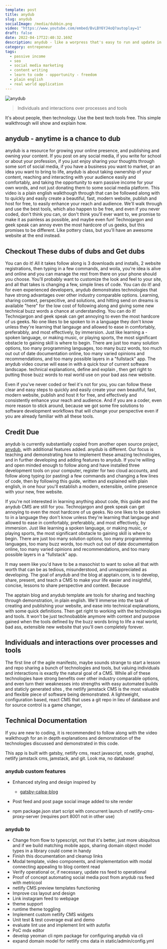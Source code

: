 ```yaml
---
template: post
title: anydub
slug: anydub
socialImage: /media/dubbin.png
video: "https://www.youtube.com/embed/BvLBY6YJ4oQ?autoplay=1"
draft: false
date: 2022-04-17T22:40:32.169Z
description: anydub - like a worpress that's easy to run and update in code instead of new plugins
category: entrepeneur
tags:
  - passive income
  - seo
  - social media marketing
  - content writing
  - learn to code - opportunity - freedom
  - plain english
  - real world application
---
```

![anydub](/media/anydub.png "anydub")

> Individuals and interactions over processes and tools

It's about people, then technology. Use the best tech tools free. This simple walkthrough will show and explain how.

## anydub - anytime is a chance to dub

 anydub is a resource for growing your online presence, and publishing and owning your content. If you post on any social media, if you write for school or about your profession, if you just enjoy sharing your thoughts through some sort of social media, if you have a business you want to  market, or an idea you want to bring to life, anydub is about taking ownership of your content, reaching and interacting with your audience easily and comfortably, and taking the opportunity to earn passive income for your own words, and not just donating them to some social media platform. This video is a plain english walkthough through that can be followed along with to quickly and easily create a beautiful, fast, modern website, publish and host for free, to easily enhance your reach and audience. We'll walk through and use the best tools, which also happen to be free, and even if you never coded, don't think you can, or don't think you'll ever want to, we promise to make it as painless as possible, and maybe even fun! Technojargon and geek speak can annoy even the most hardcore of us geeks, but this promises to be different. Like pottery class, but you'll have an awesome website at the end instead.

## Checkout These dubs of dubs and Get dubs

You can do it! All it takes follow along is 3 downloads and installs, 2 website registrations, then typing in a few commands, and woila, you're idea is alive and online and you can manage the rest from there on your phone should you choose. You'll probably want to customize the look and feel to your site, and all that takes is changing a few, simple lines of code. You can do it! and for even experienced developers, anydub demonstrates technologies that have strong advantages over other industry comparable options. Learning, sharing context, perspecitive, and solutions, and hitting send on dreams is available "here" for the low cost of following along and giving some new technical buzz words a chance at understanding. You can do it! Technojargon and geek speak can get annoying to even the most hardcore of us geeks. No one likes to be spoken to in a language they don't know unless they're learning that langauge and allowed to ease in comfortably, preferabbly, and most effectively, by immersion. Just like learning a -spoken language, or making music, or playing sports, the most significant obstacle to gaining skill is where to begin. There are just too many solution options, too many programming languages, too many buzz words, too much out out of date documentation online, too many varied opinions and recommendations, and too many possible layers in a "fullstack" app. The anydub video course will ease in with a quick tour of current software landscape. technical explanations, define and explain , then get right to putting those buzz words to real world use on your bad ass new website.

Even if you've never coded or feel it's not for you, you can follow these clear and easy steps to quickly and easily create your own beautiful, fast, modern website, publish and host it for free, and effectively and consistently enhance your reach and audience. And if you are a coder, even more reason to stick around, because we got some fire solutions to software development workflows that will change your perspective even if you are already familiar with all these tools.

## Credit Due

anydub is currently substantially copied from another open source project, [anydub](http://github.com/alxshelepenok/gatby-starter-lumen), with additional features added. anydub is different. Our focus is teaching and demonstrating how to implement these amazing technologies, and in further developing and adding features to anydub. If you're willing and open minded enough to follow along and have installed three development tools on your computer, register for two cloud accounts, and follow along typing (or pasting) a few commands and changing a few lines of code, then by following this guide, written and explained with plain english, in one hour you'll establish a modern, extensible, online presence with your new, free website.

If you're not interested in learning anything about code, this guide and the anydub CMS are still for you. Technojargon and geek speak can get annoying to even the most hardcore of us geeks. No one likes to be spoken to in a language they don't know unless they're learning that langauge and allowed to ease in comfortably, preferabbly, and most effectively, by immersion. Just like learning a spoken language, or making music, or playing sports, the most significant obstacle to gaining skill is where to begin. There are just too many solution options, too many programming languages, too many buzz words, too much out out of date documentation online, too many varied opinions and recommendations, and too many possible layers in a "fullstack" app.

It may seem like you'd have to be a masochist to want to solve all that with worth that can be as tedious, misunderstood, and unnappreciated as developing. The goal of anydub and the blog at apptain.com, is to develop, share, present, and teach a CMS to make your life easier and insightful, concise, lessons to share perspective and context. Because

The apptain blog and anydub template are tools for sharing and teaching through demonstration, in plain english. We'll immerse into the task of creating and publishing your website, and ease into technical explanations, with some quick definitions. Then get right to working with the technologies and tools. It won't be just technobabble anymore with context and purpose gained when the tools defined by the buzz words bring to life a real world, bad ass, extensible new website that you'll own completely forever.

## Individuals and interactions over processes and tools

The first line of the agile manifesto, maybe sounds strange to start a lesson and repo sharing a bunch of technologies and tools, but valuing individuals and interactions is exactly the natural goal of a CMS. While all of these technologies have strong benefits over other industry comparable options, and even turn their weaknesses into strengths with easy automated builds and staticly generated sites , the netlify jamstack CMS is the most valuable and flexible piece of software being demonstrated. A lightweight, configuration based, react CMS that uses a git repo in lieu of database and for source control is a game changer,

## Technical Documentation

If you are new to coding, it is recommended to follow along with the video walkthough for an in depth explanations and demonstration of the technologies discussed and demonstrated in this code.

This app is built with gatsby, netlify cms, react javascript, node, graphql, netlify jamstack cms, jamstack, and git. Look ma, no database!

### anydub custom features

* Enhanced styling and design inspired by

  * [gatsby-calpa-blog](http://github.com/alxshelepenok/gatsby-starter-lumen)
* Post feed and post page social image added to site render
* npm package.json start script with concurrent launch of netlify-cms-proxy-server
  (requires port 8001 not in other use)

### anydub to

* Change from flow to typescript, not that it's better, just more ubiquitous and if we build matching mobile apps, sharing domain object model types in a library could come in handy
* Finish this documentation and cleanup links
* Modal template, video components, and implementation with modal connecting appealing to blog content read
* Verify operational or, if necessary, update rss feed to operational
* Proof of concept automating social media post from anydub rss feed with metricool
* netlify CMS preview templates functioning
* Improve css layout and design
* Link instagram feed to webpage
* theme support
* runtime theme toggling
* Implement custom netlify CMS widgets
* Unit test & test coverage eval and demo
* evaluate lint use and implement lint with autofix
* PoC mdx editor
* develop yeoman cli npm package for configuring anydub via cli
* expand domain model for netlify cms data in static/admin/config.yml
